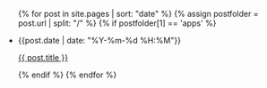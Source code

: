 <ul>
  {% for post in site.pages | sort: "date" %}
    {% assign postfolder = post.url | split: "/" %}
    {% if postfolder[1] == 'apps' %}
      <li>
        <p>{{post.date | date: "%Y-%m-%d %H:%M"}}</p>
        <p><a href="{{ post.url }}">{{ post.title }}</a></p>
      </li>
    {% endif %}
  {% endfor %}
</ul>
